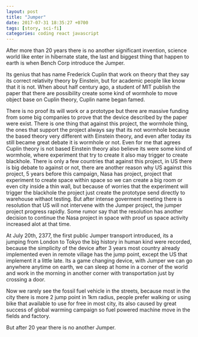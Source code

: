 ```yaml
---
layout: post
title: "Jumper"
date: 2017-07-31 18:35:27 +0700
tags: [story, sci-fi]
categories: coding react javascript
---
```


After more than 20 years there is no another significant invention, science world like enter in hibernate state, the last and biggest thing that happen to earth is when Bench Corp introduce the Jumper.

Its genius that has name Frederick Cuplin that work on theory that they say its correct relativity theory by Einstein, but for academic people like know that it is not. When about half century ago, a student of MIT publish the paper that there are possibility create some kind of wormhole to move object base on Cuplin theory, Cuplin name began famed.
<!-- more -->

There is no proof its will work or a prototype but there are massive funding from some big companies to prove that the device described by the paper were exist. There is one thing that against this project, the wormhole thing, the ones that support the project always say that its not wormhole because the based theory very different with Einstein theory, and even after today its still became great debate it is wormhole or not. Even for me that agrees Cuplin theory is not based Einstein theory also believe its were some kind of wormhole, where experiment that try to create it also may trigger to create blackhole.
There is only a few countries that against this project, in US there is big debate to against or not, there are another reason why US against this project, 5 years before this campaign, Nasa has project, project that experiment to create space within space so we can create a big room or even city inside a thin wall, but because of worries that the experiment will trigger the blackhole the project just create the prototype send directly to warehouse withaot testing. But after intense goverment meeting there is resolution that US will not intervene with the Jumper project, the jumper project progress rapidly. Some rumor say that the resolution has another decision to continue the Nasa project in space with proof us space activity increased alot at that time.

At July 20th, 2377, the first public Jumper transport introduced, its a jumping from London to Tokyo the big history in human kind were recorded, because the simplicity of the device after 3 years most country already implemented even in remote village has the jump point, except the US that implement it a little late. Its a game changing device, with Jumper we can go anywhere anytime on earth, we can sleep at home in a corner of the world and work in the morning in another corner with transportation just by crossing a door.

Now we rarely see the fossil fuel vehicle in the streets, because most in the city there is more 2 jump point in 1km radius, people prefer walking or using bike that available to use for free in most city, its also caused by great success of global warming campaign so fuel powered machine move in the fields and factory.

But after 20 year there is no another Jumper.
